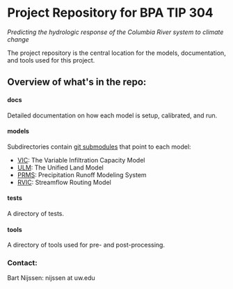 Project Repository for BPA TIP 304
=======
*Predicting the hydrologic response of the Columbia River system to climate change*

The project repository is the central location for the models, documentation, and tools used for this project.

## Overview of what's in the repo:

#### docs
Detailed documentation on how each model is setup, calibrated, and run.

#### models
Subdirectories contain [git submodules](http://git-scm.com/book/en/Git-Tools-Submodules) that point to each model:
- [VIC](https://github.com/UW-Hydro/VIC): The Variable Infiltration Capacity Model
- [ULM](https://github.com/UW-Hydro/ULM): The Unified Land Model
- [PRMS](https://github.com/jhamman/PRMS): Precipitation Runoff Modeling System 
- [RVIC](https://github.com/jhamman/RVIC): Streamflow Routing Model

#### tests
A directory of tests.

#### tools
A directory of tools used for pre- and post-processing.  

### Contact:
Bart Nijssen: nijssen at uw.edu
